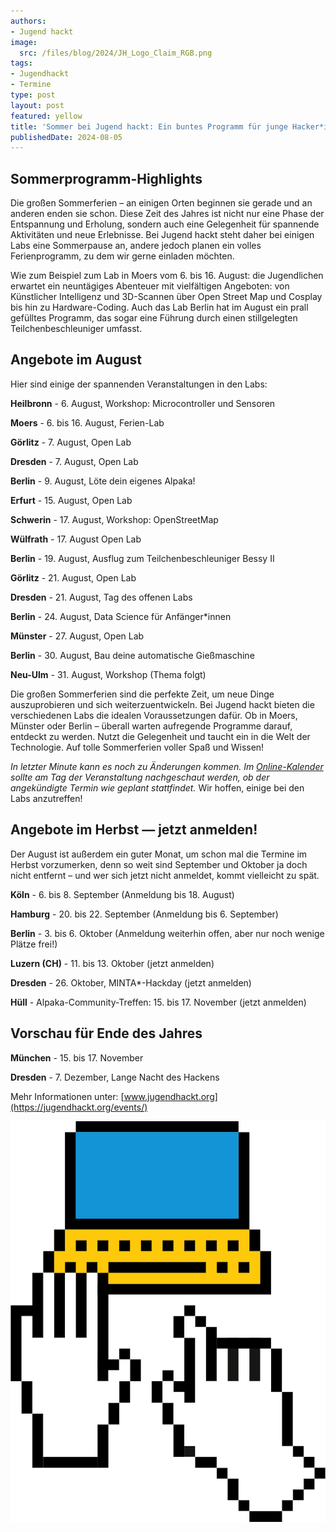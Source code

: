 ```yaml
---
authors:
- Jugend hackt
image:
  src: /files/blog/2024/JH_Logo_Claim_RGB.png
tags:
- Jugendhackt
- Termine
type: post
layout: post
featured: yellow
title: 'Sommer bei Jugend hackt: Ein buntes Programm für junge Hacker*innen'
publishedDate: 2024-08-05
---
```


## Sommerprogramm-Highlights

Die großen Sommerferien – an einigen Orten beginnen sie gerade und an anderen enden sie schon. Diese Zeit des Jahres ist nicht nur eine Phase der Entspannung und Erholung, sondern auch eine Gelegenheit für spannende Aktivitäten und neue Erlebnisse. Bei Jugend hackt steht daher bei einigen Labs eine Sommerpause an, andere jedoch planen ein volles Ferienprogramm, zu dem wir gerne einladen möchten.

Wie zum Beispiel zum Lab in Moers vom 6. bis 16. August: die Jugendlichen erwartet ein neuntägiges Abenteuer mit vielfältigen Angeboten: von Künstlicher Intelligenz und 3D-Scannen über Open Street Map und Cosplay bis hin zu Hardware-Coding. Auch das Lab Berlin hat im August ein prall gefülltes Programm, das sogar eine Führung durch einen stillgelegten Teilchenbeschleuniger umfasst.

## Angebote im August

Hier sind einige der spannenden Veranstaltungen in den Labs:

**Heilbronn** - 6. August, Workshop: Microcontroller und Sensoren

**Moers** - 6. bis 16. August, Ferien-Lab

**Görlitz** - 7. August, Open Lab

**Dresden** - 7. August, Open Lab

**Berlin** - 9. August, Löte dein eigenes Alpaka!

**Erfurt** - 15. August, Open Lab

**Schwerin** - 17. August, Workshop: OpenStreetMap

**Wülfrath** - 17. August Open Lab

**Berlin** - 19. August, Ausflug zum Teilchenbeschleuniger Bessy II

**Görlitz** - 21. August, Open Lab

**Dresden** - 21. August, Tag des offenen Labs

**Berlin** - 24. August, Data Science für Anfänger*innen

**Münster** - 27. August, Open Lab

**Berlin** - 30. August, Bau deine automatische Gießmaschine

**Neu-Ulm** - 31. August, Workshop (Thema folgt)

Die großen Sommerferien sind die perfekte Zeit, um neue Dinge auszuprobieren und sich weiterzuentwickeln. Bei Jugend hackt bieten die verschiedenen Labs die idealen Voraussetzungen dafür. Ob in Moers, Münster oder Berlin – überall warten aufregende Programme darauf, entdeckt zu werden. Nutzt die Gelegenheit und taucht ein in die Welt der Technologie. Auf  tolle Sommerferien voller Spaß und Wissen!

*In letzter Minute kann es noch zu Änderungen kommen. Im [Online-Kalender](https://jugendhackt.org/kalender/) sollte am Tag der Veranstaltung nachgeschaut werden, ob der angekündigte Termin wie geplant stattfindet.* Wir hoffen, einige bei den Labs anzutreffen!

## Angebote im Herbst — jetzt anmelden!

Der August ist außerdem ein guter Monat, um schon mal die Termine im Herbst vorzumerken, denn so weit sind September und Oktober ja doch nicht entfernt – und wer sich jetzt nicht anmeldet, kommt vielleicht zu spät. 

**Köln** - 6. bis 8. September (Anmeldung bis 18. August)

**Hamburg** - 20. bis 22. September (Anmeldung bis 6. September)

**Berlin** - 3. bis 6. Oktober (Anmeldung weiterhin offen, aber nur noch wenige Plätze frei!)

**Luzern (CH)** - 11. bis 13. Oktober (jetzt anmelden)

**Dresden** - 26. Oktober, MINTA*-Hackday (jetzt anmelden)

**Hüll** - Alpaka-Community-Treffen: 15. bis 17. November (jetzt anmelden)


## Vorschau für Ende des Jahres

**München** - 15. bis 17. November

**Dresden** - 7. Dezember, Lange Nacht des Hackens

Mehr Informationen unter: [www.jugendhackt.org](https://jugendhackt.org/events/)

![Illustration](/files/blog/2024/JH-Illustration-Computer-RGB.png)